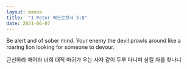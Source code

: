 ```yaml
---
layout: manna
title:  "1 Peter 베드로전서 5:8"
date: 2021-06-07
---
```

Be alert and of sober mind. Your enemy the devil prowls around like a roaring lion looking for someone to devour.

근신하라 깨어라 너희 대적 마귀가 우는 사자 같이 두루 다니며 삼킬 자를 찾나니

